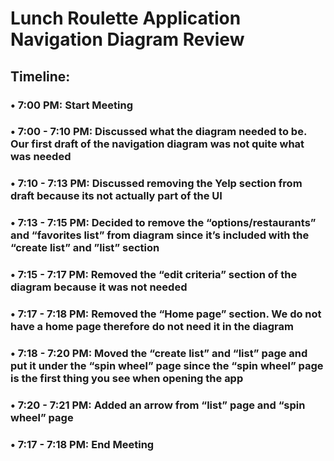 # Lunch Roulette Application Navigation Diagram Review
## Timeline:
### • 7:00 PM: Start Meeting
### • 7:00 - 7:10 PM: Discussed what the diagram needed to be. Our first draft of the navigation diagram was not quite what was needed
### • 7:10 - 7:13 PM: Discussed removing the Yelp section from draft because its not actually part of the UI
### • 7:13 - 7:15 PM: Decided to remove the “options/restaurants” and “favorites list” from diagram since it’s included with the “create list” and ”list” section
### • 7:15 - 7:17 PM: Removed the “edit criteria” section of the diagram because it was not needed
### • 7:17 - 7:18 PM: Removed the “Home page” section. We do not have a home page therefore do not need it in the diagram
### • 7:18 - 7:20 PM: Moved the “create list” and “list” page and put it under the “spin wheel” page since the “spin wheel” page is the first thing you see when opening the app
### • 7:20 - 7:21 PM: Added an arrow from “list” page and “spin wheel” page
### • 7:17 - 7:18 PM: End Meeting

